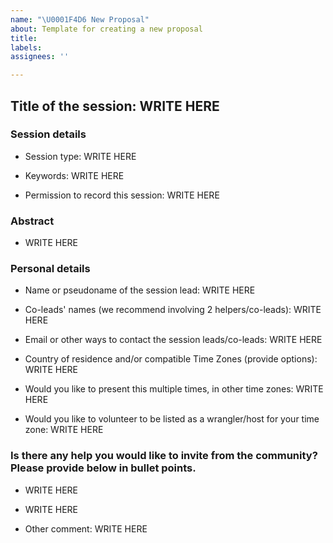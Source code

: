 ```yaml
---
name: "\U0001F4D6 New Proposal"
about: Template for creating a new proposal
title:
labels: 
assignees: ''

---
```

<!--
Please complete the following sections when you open a new proposal issue.
-->

## Title of the session: WRITE HERE
<!-- Please provide a short title of your proposal capturing what your target audience would expect in this session.
-->

### Session details

* Session type: WRITE HERE 
<!-- Choose from these options: Breakout discussion, skill-up, social event, lightning talk, informal meetup, panel, lesson or resource development sprint or other -->

* Keywords: WRITE HERE 
<!--Please provide 3-5 keywords to help your expected target audience to decide the relevance of this session-->

* Permission to record this session: WRITE HERE 
<!-- Please asnwer in 'Yes' or 'No', Since this session will be possibly taking place in a time zone that is not compatible for everyone, we would like to record the presentation/introduction and conclusion/final wrap up part of your session through Zoom recording option.-->

### Abstract
<!-- Please provide a short abstract of no more than 250 words - give some background, format of the session, learning/expected outcome, target audience, and possible future directions."-->

* WRITE HERE

### Personal details

* Name or pseudoname of the session lead: WRITE HERE

* Co-leads' names (we recommend involving 2 helpers/co-leads): WRITE HERE

* Email or other ways to contact the session leads/co-leads: WRITE HERE

* Country of residence and/or compatible Time Zones (provide options): WRITE HERE

* Would you like to present this multiple times, in other time zones: WRITE HERE 
<!-- please suggest suitable time zones -->

* Would you like to volunteer to be listed as a wrangler/host for your time zone: WRITE HERE  
<!-- Respond in "Yes", "No", "Contact me with more details". Wranglers/hosts will coordinate 1-2 other sessions by coordinating with their session leads before their session to make sure that their slides or other required materials work. During the session they will introduce the session lead and other facilitators, share the link of the notes with the attendees, introduce the Code of Conduct and participation guideline, and with the permission of the attendees record the presentation parts of the session.-->

### Is there any help you would like to invite from the community? Please provide below in bullet points.
<!-- This can be inviting collaboration to write proposal, lead the session, invite speakers and so on -->

* WRITE HERE
* WRITE HERE

* Other comment: WRITE HERE

